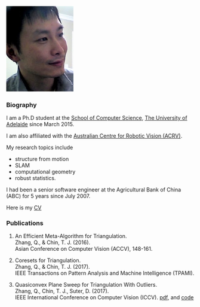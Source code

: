 <img src="portrait.jpg" width="180" />

### Biography

I am a Ph.D student at the [School of Computer Science](https://cs.adelaide.edu.au/), [The University of Adelaide](https://www.adelaide.edu.au/) since March 2015. 

I am also affiliated with the [Australian Centre for Robotic Vision (ACRV)](https://blogs.adelaide.edu.au/acvt/). 

My research topics include 

* structure from motion
* SLAM
* computational geometry
* robust statistics.

I had been a senior software engineer at the Agricultural Bank of China (ABC) for 5 years since July 2007.

Here is my [CV](QianggongZhang_CV.pdf)


### Publications

1. An Efficient Meta-Algorithm for Triangulation.  
  Zhang, Q., & Chin, T. J. (2016).  
  Asian Conference on Computer Vision (ACCV), 148-161.

2. Coresets for Triangulation.  
  Zhang, Q., & Chin, T. J. (2017).  
  IEEE Transactions on Pattern Analysis and Machine Intelligence (TPAMI).

3. Quasiconvex Plane Sweep for Triangulation With Outliers.  
  Zhang, Q., Chin, T. J., Suter, D. (2017).  
  IEEE International Conference on Computer Vision (ICCV). [pdf](http://openaccess.thecvf.com/content_ICCV_2017/papers/Zhang_Quasiconvex_Plane_Sweep_ICCV_2017_paper.pdf), and [code](http://openaccess.thecvf.com/content_ICCV_2017/supplemental/Zhang_Quasiconvex_Plane_Sweep_ICCV_2017_supplemental.zip)


